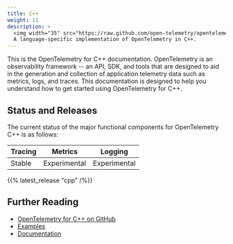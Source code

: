 ```yaml
---
title: C++
weight: 11
description: >
  <img width="35" src="https://raw.github.com/open-telemetry/opentelemetry.io/main/iconography/32x32/C++_SDK.svg" alt="C++ logo"></img>
  A language-specific implementation of OpenTelemetry in C++.
---
```


This is the OpenTelemetry for C++ documentation. OpenTelemetry is an
observability framework -- an API, SDK, and tools that are designed to aid in
the generation and collection of application telemetry data such as metrics,
logs, and traces. This documentation is designed to help you understand how to
get started using OpenTelemetry for C++.

## Status and Releases

The current status of the major functional components for OpenTelemetry C++ is
as follows:

| Tracing   | Metrics      | Logging      |
| --------  | -------      | -------      |
| Stable    | Experimental | Experimental |

{{% latest_release "cpp" /%}}

## Further Reading

- [OpenTelemetry for C++ on GitHub](https://github.com/open-telemetry/opentelemetry-cpp)
- [Examples](https://github.com/open-telemetry/opentelemetry-cpp/tree/main/examples)
- [Documentation](https://opentelemetry-cpp.readthedocs.io/en/latest/)

